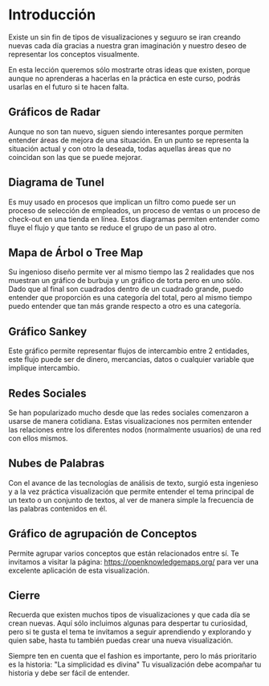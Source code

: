 ﻿# Introducción 
Existe un sin fin de tipos de visualizaciones y seguuro se iran creando nuevas cada día gracias a nuestra gran imaginación y nuestro deseo de representar los conceptos visualmente. 

En esta lección queremos sólo mostrarte otras ideas que existen, porque aunque no aprenderas a hacerlas en la práctica en este curso, podrás usarlas en el futuro si te hacen falta. 

## Gráficos de Radar
Aunque no son tan nuevo, siguen siendo interesantes porque permiten entender áreas de mejora de una situación. En un punto se representa la situación actual y con otro la deseada, todas aquellas 
áreas que no coincidan son las que se puede mejorar. 

## Diagrama de Tunel
Es muy usado en procesos que implican un filtro como puede ser un proceso de selección de empleados, un proceso de ventas o un proceso de check-out en una tienda en línea. Estos diagramas permiten 
entender como fluye el flujo y que tanto se reduce el grupo de un paso al otro. 

## Mapa de Árbol o Tree Map
Su ingenioso diseño permite ver al mismo tiempo las 2 realidades que nos muestran un gráfico de burbuja y un gráfico de torta pero en uno sólo. Dado que al final son cuadrados dentro de un cuadrado grande, 
puedo entender que proporción es una categoría del total, pero al mismo tiempo puedo entender que tan más grande respecto a otro es una categoría. 

## Gráfico Sankey
Este gráfico permite representar flujos de intercambio entre 2 entidades, este flujo puede ser de dinero, mercancias, datos o cualquier variable que implique intercambio. 

## Redes Sociales
Se han popularizado mucho desde que las redes sociales comenzaron a usarse de manera cotidiana. Estas visualizaciones nos permiten entender las relaciones entre los diferentes nodos 
(normalmente usuarios) de una red con ellos mismos. 

## Nubes de Palabras
Con el avance de las tecnologías de análisis de texto, surgió esta ingenieso y a la vez práctica visualización que permite entender el tema principal de un texto o un conjunto de textos, al 
ver de manera simple la frecuencia de las palabras contenidos en él. 

## Gráfico de agrupación de Conceptos
Permite agrupar varios conceptos que están relacionados entre sí. Te invitamos a visitar la página: https://openknowledgemaps.org/ para ver una excelente aplicación de esta visualización. 

## Cierre
Recuerda que existen muchos tipos de visualizaciones y que cada día se crean nuevas. Aquí sólo incluimos algunas para despertar tu curiosidad, pero si te gusta el tema te invitamos 
a seguir aprendiendo y explorando y quien sabe, hasta tu también puedas crear una nueva visualización. 

Siempre ten en cuenta que el fashion es importante, pero lo más prioritario es la historia: "La simplicidad es divina" Tu visualización debe acompañar tu historia 
y debe ser fácil de entender. 
